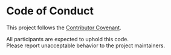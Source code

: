 # Code of Conduct

This project follows the [Contributor Covenant](https://www.contributor-covenant.org/version/2/1/code_of_conduct/).

All participants are expected to uphold this code.  
Please report unacceptable behavior to the project maintainers.

